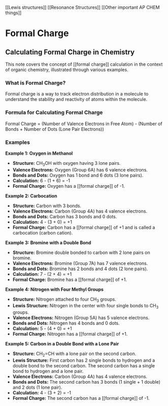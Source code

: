 [[Lewis structures]]
[[Resonance Structures]]
[[Other important AP CHEM things]]
# Formal Charge

## Calculating Formal Charge in Chemistry

This note covers the concept of [[formal charge]] calculation in the context of organic chemistry, illustrated through various examples.

### What is Formal Charge?

Formal charge is a way to track electron distribution in a molecule to understand the stability and reactivity of atoms within the molecule.

### Formula for Calculating Formal Charge

Formal Charge = (Number of Valence Electrons in Free Atom) - (Number of Bonds + Number of Dots (Lone Pair Electrons))

### Examples

**Example 1: Oxygen in Methanol**

* **Structure:** CH<sub>3</sub>OH with oxygen having 3 lone pairs.
* **Valence Electrons:** Oxygen (Group 6A) has 6 valence electrons.
* **Bonds and Dots:** Oxygen has 1 bond and 6 dots (3 lone pairs).
* **Calculation:** 6 - (1 + 6) = -1
* **Formal Charge:** Oxygen has a [[formal charge]] of -1.

**Example 2: Carbocation**

* **Structure:** Carbon with 3 bonds.
* **Valence Electrons:** Carbon (Group 4A) has 4 valence electrons.
* **Bonds and Dots:** Carbon has 3 bonds and 0 dots.
* **Calculation:** 4 - (3 + 0) = +1
* **Formal Charge:** Carbon has a [[formal charge]] of +1 and is called a carbocation (carbon cation).

**Example 3: Bromine with a Double Bond**

* **Structure:** Bromine double bonded to carbon with 2 lone pairs on bromine.
* **Valence Electrons:** Bromine (Group 7A) has 7 valence electrons.
* **Bonds and Dots:** Bromine has 2 bonds and 4 dots (2 lone pairs).
* **Calculation:** 7 - (2 + 4) = +1
* **Formal Charge:** Bromine has a [[formal charge]] of +1.

**Example 4: Nitrogen with Four Methyl Groups**

* **Structure:** Nitrogen attached to four CH<sub>3</sub> groups.
* **Lewis Structure:** Nitrogen in the center with four single bonds to CH<sub>3</sub> groups.
* **Valence Electrons:** Nitrogen (Group 5A) has 5 valence electrons.
* **Bonds and Dots:** Nitrogen has 4 bonds and 0 dots.
* **Calculation:** 5 - (4 + 0) = +1
* **Formal Charge:** Nitrogen has a [[formal charge]] of +1.

**Example 5: Carbon in a Double Bond with a Lone Pair**

* **Structure:** CH<sub>2</sub>=CH with a lone pair on the second carbon.
* **Lewis Structure:** First carbon has 2 single bonds to hydrogen and a double bond to the second carbon. The second carbon has a single bond to hydrogen and a lone pair.
* **Valence Electrons:** Carbon (Group 4A) has 4 valence electrons.
* **Bonds and Dots:** The second carbon has 3 bonds (1 single + 1 double) and 2 dots (1 lone pair).
* **Calculation:** 4 - (3 + 2) = -1
* **Formal Charge:** The second carbon has a [[formal charge]] of -1. 
